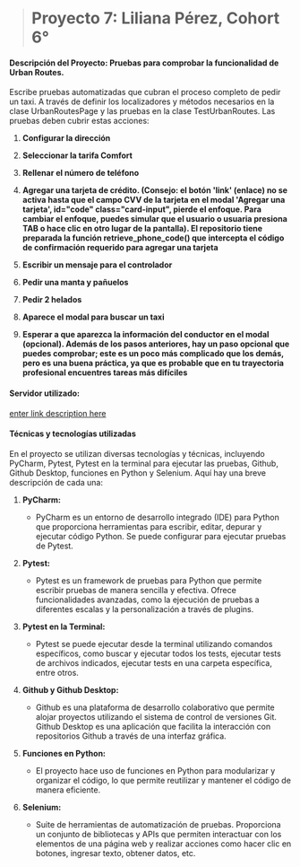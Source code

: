 > # Proyecto 7: Liliana Pérez, Cohort 6°

#### Descripción del Proyecto: Pruebas para comprobar la funcionalidad de Urban Routes.

Escribe pruebas automatizadas que cubran el proceso completo de pedir un taxi. 
A través de definir  los localizadores y métodos necesarios en la clase UrbanRoutesPage y las pruebas en la clase TestUrbanRoutes. 
Las pruebas deben cubrir estas acciones:

1.  **Configurar la dirección**
    
2.  **Seleccionar la tarifa Comfort**
 
3.  **Rellenar el número de teléfono**

4. **Agregar una tarjeta de crédito. (Consejo: el botón 'link' (enlace) no se activa hasta que el campo CVV de la tarjeta en el modal 'Agregar una tarjeta', id="code" class="card-input", pierde el enfoque. Para cambiar el enfoque, puedes simular que el usuario o usuaria presiona TAB o hace clic en otro lugar de la pantalla). El repositorio tiene preparada la función retrieve_phone_code() que intercepta el código de confirmación requerido para agregar una tarjeta**

5. **Escribir un mensaje para el controlador**

6. **Pedir una manta y pañuelos**

7. **Pedir 2 helados**

8. **Aparece el modal para buscar un taxi**

9. **Esperar a que aparezca la información del conductor en el modal (opcional). Además de los pasos anteriores, hay un paso opcional que puedes comprobar; este es un poco más complicado que los demás, pero es una buena práctica, ya que es probable que en tu trayectoria profesional encuentres tareas más difíciles**

#### Servidor utilizado: 
[enter link description here](https://56ea1d82-3f3c-4bbb-897e-7d226ac762ea.serverhub.tripleten-services.com)

#### Técnicas y tecnologías utilizadas
En el proyecto se utilizan diversas tecnologías y técnicas, incluyendo PyCharm, Pytest, Pytest en la terminal para ejecutar las pruebas, Github, Github Desktop, funciones en Python y Selenium. Aquí hay una breve descripción de cada una:

1.  **PyCharm:**
    
    -   PyCharm es un entorno de desarrollo integrado (IDE) para Python que proporciona herramientas para escribir, editar, depurar y ejecutar código Python. Se puede configurar para ejecutar pruebas de Pytest.
2.  **Pytest:**
    
    -   Pytest es un framework de pruebas para Python que permite escribir pruebas de manera sencilla y efectiva. Ofrece funcionalidades avanzadas, como la ejecución de pruebas a diferentes escalas y la personalización a través de plugins.
3.  **Pytest en la Terminal:**
    
    -   Pytest se puede ejecutar desde la terminal utilizando comandos específicos, como buscar y ejecutar todos los tests, ejecutar tests de archivos indicados, ejecutar tests en una carpeta específica, entre otros.
4.  **Github y Github Desktop:**
    
    -   Github es una plataforma de desarrollo colaborativo que permite alojar proyectos utilizando el sistema de control de versiones Git. Github Desktop es una aplicación que facilita la interacción con repositorios Github a través de una interfaz gráfica.
5.  **Funciones en Python:**
    
    -   El proyecto hace uso de funciones en Python para modularizar y organizar el código, lo que permite reutilizar y mantener el código de manera eficiente.
6. **Selenium:**
    
    - Suite de herramientas de automatización de pruebas. Proporciona un conjunto de bibliotecas y APIs que permiten interactuar con los elementos de una página web y realizar acciones como hacer clic en botones, ingresar texto, obtener datos, etc.